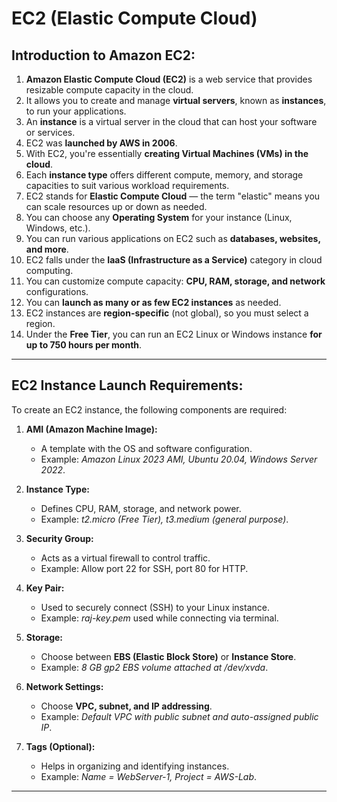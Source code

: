 # EC2 (Elastic Compute Cloud)

## Introduction to Amazon EC2:

1. **Amazon Elastic Compute Cloud (EC2)** is a web service that provides resizable compute capacity in the cloud.
2. It allows you to create and manage **virtual servers**, known as **instances**, to run your applications.
3. An **instance** is a virtual server in the cloud that can host your software or services.
4. EC2 was **launched by AWS in 2006**.
5. With EC2, you're essentially **creating Virtual Machines (VMs) in the cloud**.
6. Each **instance type** offers different compute, memory, and storage capacities to suit various workload requirements.
7. EC2 stands for **Elastic Compute Cloud** — the term "elastic" means you can scale resources up or down as needed.
8. You can choose any **Operating System** for your instance (Linux, Windows, etc.).
9. You can run various applications on EC2 such as **databases, websites, and more**.
10. EC2 falls under the **IaaS (Infrastructure as a Service)** category in cloud computing.
11. You can customize compute capacity: **CPU, RAM, storage, and network** configurations.
12. You can **launch as many or as few EC2 instances** as needed.
13. EC2 instances are **region-specific** (not global), so you must select a region.
14. Under the **Free Tier**, you can run an EC2 Linux or Windows instance **for up to 750 hours per month**.

---

## EC2 Instance Launch Requirements:

To create an EC2 instance, the following components are required:

1. **AMI (Amazon Machine Image):**

   * A template with the OS and software configuration.
   * Example: *Amazon Linux 2023 AMI, Ubuntu 20.04, Windows Server 2022*.

2. **Instance Type:**

   * Defines CPU, RAM, storage, and network power.
   * Example: *t2.micro (Free Tier), t3.medium (general purpose)*.

3. **Security Group:**

   * Acts as a virtual firewall to control traffic.
   * Example: Allow port 22 for SSH, port 80 for HTTP.

4. **Key Pair:**

   * Used to securely connect (SSH) to your Linux instance.
   * Example: *raj-key.pem* used while connecting via terminal.

5. **Storage:**

   * Choose between **EBS (Elastic Block Store)** or **Instance Store**.
   * Example: *8 GB gp2 EBS volume attached at /dev/xvda*.

6. **Network Settings:**

   * Choose **VPC, subnet, and IP addressing**.
   * Example: *Default VPC with public subnet and auto-assigned public IP*.

7. **Tags (Optional):**

   * Helps in organizing and identifying instances.
   * Example: *Name = WebServer-1, Project = AWS-Lab*.

---


